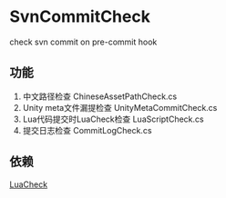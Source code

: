 # SvnCommitCheck
check svn commit on pre-commit hook

## 功能

1. 中文路径检查 ChineseAssetPathCheck.cs
2. Unity meta文件漏提检查 UnityMetaCommitCheck.cs
3. Lua代码提交时LuaCheck检查 LuaScriptCheck.cs
4. 提交日志检查 CommitLogCheck.cs


## 依赖

[LuaCheck](https://github.com/mpeterv/luacheck)